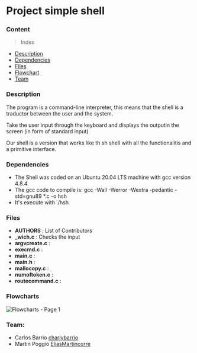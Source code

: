 # Project simple shell

### Content

> Index

- [Description](#Description)
- [Dependencies](#Dependencies)
- [Files](#Files)
- [Flowchart](#Flowchart)
- [Team](#Team)

### Description

The program is a command-line interpreter, this means that the shell is a traductor between the user and the system. 

Take the user input through the keyboard and displays the outputin the screen (in form of standard input)

Our shell is a version that works like th sh shell with all the functionalitis and a primitive interface.

### Dependencies

- The Shell was coded on an Ubuntu 20.04 LTS machine with gcc version 4.8.4.
- The gcc code to compile is: gcc -Wall -Werror -Wextra -pedantic -std=gnu89 *.c -o hsh
- It's execute with ./hsh

### Files 
- **AUTHORS** : List of Contributors
- **_wich.c** : Checks the input 
- **argvcreate.c** : 
- **execmd.c** :
- **main.c** :
- **main.h** :
- **mallocopy.c** :
- **numoftoken.c** :
- **routecommand.c** :

### Flowcharts

![Flowcharts - Page 1](https://user-images.githubusercontent.com/113919382/206513016-c0f65765-d3c7-4a89-a783-5b7ae431878d.png)

### Team:

* Carlos Barrio [charlybarrio](https://github.com/charlybarrio)
* Martin Poggio [EliasMartincorre](https://github.com/EliasMartincorre)
